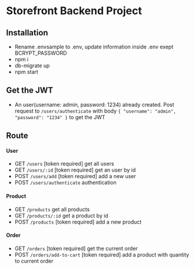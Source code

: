 # Storefront Backend Project

## Installation
- Rename .envsample to .env, update information inside .env exept BCRYPT_PASSWORD
- npm i
- db-migrate up
- npm start

## Get the JWT
- An user(username: admin, password: 1234) already created. Post request to ```/users/authenticate``` with body ```{ "username": "admin", "password": "1234" }``` to get the JWT

## Route
#### User
- GET   ```/users```                [token required] get all users
- GET   ```/users/:id```            [token required] get an user by id
- POST  ```/users/add```            [token required] add a new user
- POST  ```/users/authenticate```   authentication

#### Product
- GET   ```/products```             get all products
- GET   ```/products/:id```         get a product by id
- POST  ```/products```             [token required] add a new product

#### Order
- GET   ```/orders```               [token required] get the current order
- POST  ```/orders/add-to-cart```   [token required] add a product with quantity to current order
